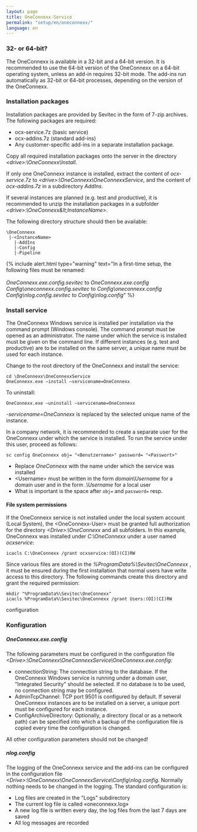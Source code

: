 ```yaml
---
layout: page
title: OneConnexx-Service
permalink: "setup/en/oneconnexx/"
language: en
---
```


### 32- or 64-bit?

The OneConnexx is available in a 32-bit and a 64-bit version. It is recommended to use the 64-bit version of the OneConnexx on a 64-bit operating system, unless an add-in requires 32-bit mode. 
The add-ins run automatically as 32-bit or 64-bit processes, depending on the version of the OneConnexx.

### Installation packages

Installation packages are provided by Sevitec in the form of 7-zip archives. The following packages are required:

* ocx-service.7z (basic service)
* ocx-addins.7z (standard add-ins)
* Any customer-specific add-ins in a separate installation package.

Copy all required installation packages onto the server in the directory *&lt;drive&gt;:\OneConnexx\Install*.

If only one OneConnexx instance is installed, extract the content of *ocx-service.7z* to *&lt;drive&gt;:\OneConnexx\OneConnexxService*, and the content of *ocx-addins.7z* in a subdirectory *AddIns*.

If several instances are planned (e.g. test and productive), it is recommended to unzip the installation packages in a subfolder *&lt;drive&gt;:\OneConnexx\&lt;InstanceName&gt;*.

The following directory structure should then be available:

```
\OneConnexx
 |-<InstanceName>
   |-AddIns 
   |-Config
   |-Pipeline
```

{% include alert.html type="warning" text="In a first-time setup, the following files must be renamed:<br/><br/> <em>OneConnexx.exe.config.sevitec</em> to <em>OneConnexx.exe.config</em><br/>
<em>Config\oneconnexx.config.sevitec</em> to <em>Config\oneconnexx.config</em><br/>
<em>Config\nlog.config.sevitec</em> to <em>Config\nlog.config</em>" %}

### Install service

The OneConnexx Windows service is installed per installation via the command prompt (Windows console). The command prompt must be opened as an administrator.
The name under which the service is installed must be given on the command line. 
If different instances (e.g. test and productive) are to be installed on the same server, a unique name must be used for each instance.

Change to the root directory of the OneConnexx and install the service:

```
cd \OneConnexx\OneConnexxService
OneConnexx.exe –install –servicename=OneConnexx
```

To uninstall:

```
OneConnexx.exe –uninstall –servicename=OneConnexx
```

_-servicename=OneConnexx_ is replaced by the selected unique name of the instance.

In a company network, it is recommended to create a separate user for the OneConnexx under which the service is installed. 
To run the service under this user, proceed as follows:

```
sc config OneConnexx obj= "<Benutzername>" password= "<Passwort>"
```

* Replace *OneConnexx* with the name under which the service was installed
* \<Username\> must be written in the form *domain\Username* for a domain user and in the form *.\Username* for a local user
* What is important is the space after <code>obj=</code> and <code>password=</code> resp.

#### File system permissions

If the OneConnexx service is not installed under the local system account (Local System), the  &lt;OneConnexx-User&gt; must be granted full authorization for the directory *&lt;Drive&gt;:\OneConnexx* and all subfolders. In this example, OneConnexx was installed under *C:\OneConnexx* under a user named *ocxservice*:

```
icacls C:\OneConnexx /grant ocxservice:(OI)(CI)RW
```

Since various files are stored in the *%ProgramData%\Sevitec\OneConnexx* , it must be ensured during the first installation that normal users have write access to this directory. The following commands create this directory and grant the required permission:

```
mkdir "%ProgramData%\Sevitec\OneConnexx"
icacls %ProgramData%\Sevitec\OneConnexx /grant Users:(OI)(CI)RW
```
configuration
### Konfiguration

##### OneConnexx.exe.config

The following parameters must be configured in the configuration file *&lt;Drive&gt;:\OneConnexx\OneConnexxService\OneConnexx.exe.config*:

* connectionString: The connection string to the database. If the OneConnexx Windows service is running under a domain user, "Integrated Security" should be selected. If no database is to be used, no connection string may be configured.
* AdminTcpChannel: TCP port 9501 is configured by default. If several OneConnexx instances are to be installed on a server, a unique port must be configured for each instance.
* ConfigArchiveDirectory: Optionally, a directory (local or as a network path) can be specified into which a backup of the configuration file is copied every time the configuration is changed.

All other configuration parameters should not be changed!

##### nlog.config

The logging of the OneConnexx service and the add-ins can be configured in the configuration file *&lt;Drive&gt;:\OneConnexx\OneConnexxService\Config\nlog.config*.
Normally nothing needs to be changed in the logging. The standard configuration is:

* Log files are created in the "Logs" subdirectory
* The current log file is called «oneconnexx.log»
* A new log file is written every day, the log files from the last 7 days are saved
* All log messages are recorded
